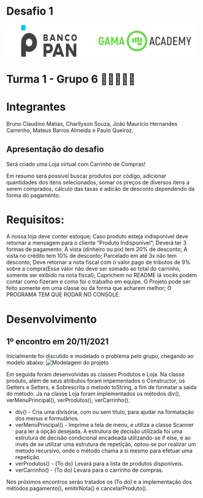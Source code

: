 # Desafio 1
<img alt="logo banco pan e gama academy" src="https://github.com/joaomhernandes/PAN-Academy/blob/main/Assets/gama-pan-academy-logo.svg" style="width: 300%, height: auto, margin-left: auto, margin-left: auto" />


# Turma 1 - Grupo 6 👩‍💻👨‍💻🚀

# Integrantes

 Bruno Claudino Matias, Charllyson Souza, João Maurício Hernandes Carrenho, Mateus Barros Almeida e Paulo Queiroz.

## Apresentação do desafio

 Será criado uma Loja virtual com Carrinho de Compras!

 Em resumo será possível buscar produtos por código, adicionar quantidades dos itens selecionados, somar os preços de diversos itens a serem comprados, cálculo das taxas e adicão de desconto dependendo da forma do pagamento.

# Requisitos:

A nossa loja deve conter estoque;
Caso produto esteja indisponível deve retornar a mensagem para o cliente “Produto Indisponível”;
Deverá ter 3 formas de pagamento: 
À vista (dinheiro ou pix) tem 20% de desconto;
À vista no crédito tem 10% de desconto;
Parcelado em até 3x não tem desconto;
Deve retornar a nota fiscal com o valor pago de tributos de 9% sobre a compra(Esse valor não deve ser somado ao total do carrinho, somente ser exibido na nota fiscal);
Caprichem no README lá vocês podem contar como fizeram e como foi o trabalho em equipe.
O Projeto pode ser feito somente em uma classe ou da forma que acharem melhor;
O PROGRAMA TEM QUE RODAR NO CONSOLE.


# Desenvolvimento

## 1º encontro em 20/11/2021

Inicialmente foi discutido e modelado o problema pelo grupo, chegando ao modelo abaixo:
<img title="Modelo para o desafio 1" src="https://github.com/joaomhernandes/Desafio1/blob/João_Maurício/assets/modelagem.svg" alt="Modelagem do projeto" style="width: 244px, height: auto, margin-left: auto, margin-left: auto"/>

Em seguida foram desenvolvidas as classes Produtos e Loja. Na classe produto, além de seus atributos foram impementados o Constructor, os Getters e Setters, e Sobrescrita o metodo toString, a fim de formatar a saída do método.
Ja na classe Loja foram implementados os métodos div(), verMenuPrincipal(), verProdutos(), verCarrinho().
 - div() - Cria uma divisória, com ou sem titulo, para ajudar na formatação dos menus e formulários.
 - verMenuPrincipal() - Imprime a tela de menu, e utiliza a classe Scanner para ler a opção desejada. A estrutura de decisão utilizada foi uma estrutura de decisão condicional encadeada utilizando-se if else, e ao invés de se utilizar uma estrutura de repetição, optou-se por realizar um metodo recursivo, onde o método chama a si mesmo para efetuar uma repetição. 
 - verProdutos() - (To do) Levará para a lista de produtos disponíveis.
 - verCarrinho() - (To do) Levará para o carrinho de compras.

Nos próximos encontros serão tratados os (To do) e a implementação dos métodos pagamento(), emitirNota() e cancelarProduto(). 




